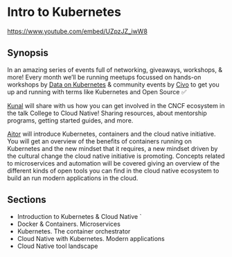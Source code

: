 # Intro to Kubernetes

https://www.youtube.com/embed/UZpzJZ_iwW8
## Synopsis

In an amazing series of events full of networking, giveaways, workshops, & more! Every month we’ll be running meetups focussed on hands-on workshops by [Data on Kubernetes](https://dok.community/) & community events by [Civo](https://twitter.com/CivoCloud) to get you up and running with terms like Kubernetes and Open Source ✅

[Kunal](https://twitter.com/kunalstwt) will share with us how you can get involved in the CNCF ecosystem in the talk College to Cloud Native! Sharing resources, about mentorship programs, getting started guides, and more.

[Aitor](https://www.linkedin.com/in/aitor-artola/?locale=es_ES) will introduce Kubernetes, containers and the cloud native initiative. You will get an overview of the benefits of containers running on Kubernetes and the new mindset that it requires, a new mindset driven by the cultural change the cloud native initiative is promoting. Concepts related to microservices and automation will be covered giving an overview of the different kinds of open tools you can find in the cloud native ecosystem to build an run modern applications in the cloud.

## Sections

- Introduction to Kubernetes & Cloud Native `
- Docker & Containers. Microservices
- Kubernetes. The container orchestrator
- Cloud Native with Kubernetes. Modern applications
- Cloud Native tool landscape

